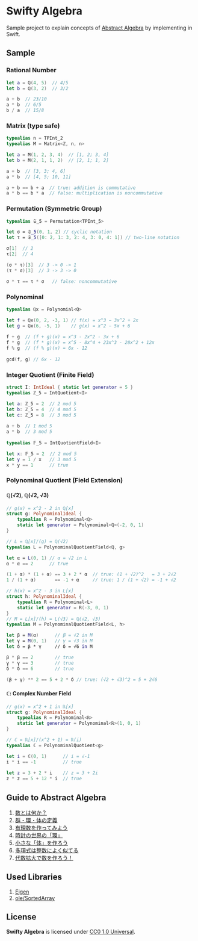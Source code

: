 # Swifty Algebra

Sample project to explain concepts of [Abstract Algebra](https://en.wikipedia.org/wiki/Abstract_algebra) by implementing in Swift.

## Sample

### Rational Number

```swift
let a = ℚ(4, 5)  // 4/5
let b = ℚ(3, 2)  // 3/2

a + b  // 23/10
a * b  // 6/5
b / a  // 15/8
```

### Matrix (type safe)

```swift
typealias n = TPInt_2
typealias M = Matrix<ℤ, n, n>

let a = M(1, 2, 3, 4)  // [1, 2; 3, 4]
let b = M(2, 1, 1, 2)  // [2, 1; 1, 2]

a + b  // [3, 3; 4, 6]
a * b  // [4, 5; 10, 11]

a + b == b + a  // true: addition is commutative
a * b == b * a  // false: multiplication is noncommutative
```

### Permutation (Symmetric Group)

```swift
typealias 𝔖_5 = Permutation<TPInt_5>

let σ = 𝔖_5(0, 1, 2) // cyclic notation
let τ = 𝔖_5([0: 2, 1: 3, 2: 4, 3: 0, 4: 1]) // two-line notation

σ[1]  // 2
τ[2]  // 4

(σ * τ)[3]  // 3 -> 0 -> 1 
(τ * σ)[3]  // 3 -> 3 -> 0

σ * τ == τ * σ   // false: noncommutative
```

### Polynominal

```swift
typealias ℚx = Polynomial<Q>

let f = ℚx(0, 2, -3, 1) // f(x) = x^3 − 3x^2 + 2x
let g = ℚx(6, -5, 1)    // g(x) = x^2 − 5x + 6
    
f + g  // (f + g)(x) = x^3 - 2x^2 - 3x + 6
f * g  // (f * g)(x) = x^5 - 8x^4 + 23x^3 - 28x^2 + 12x
f % g  // (f % g)(x) = 6x - 12
    
gcd(f, g) // 6x - 12
```

### Integer Quotient (Finite Field)

```swift
struct I: IntIdeal { static let generator = 5 }
typealias ℤ_5 = IntQuotient<I>

let a: ℤ_5 = 2  // 2 mod 5
let b: ℤ_5 = 4  // 4 mod 5
let c: ℤ_5 = 8  // 3 mod 5
    
a + b  // 1 mod 5
a * b  // 3 mod 5
    
typealias 𝔽_5 = IntQuotientField<I>

let x: 𝔽_5 = 2  // 2 mod 5
let y = 1 / x   // 3 mod 5
x * y == 1      // true
```

### Polynominal Quotient (Field Extension)

#### ℚ(√2),  ℚ(√2, √3)

```swift
// g(x) = x^2 - 2 in ℚ[x]
struct g: PolynominalIdeal {
    typealias R = Polynominal<ℚ>
    static let generator = Polynominal<ℚ>(-2, 0, 1)
}

// L = ℚ[x]/(g) = ℚ(√2)
typealias L = PolynominalQuotientField<ℚ, g>  

let α = L(0, 1) // α = √2 in L
α * α == 2      // true

(1 + α) * (1 + α) == 3 + 2 * α  // true: (1 + √2)^2   = 3 + 2√2
1 / (1 + α)       == -1 + α     // true: 1 / (1 + √2) = -1 + √2

// h(x) = x^2 - 3 in L[x]
struct h: PolynominalIdeal {
    typealias R = Polynominal<L>
    static let generator = R(-3, 0, 1)
}
// M = L[x]/(h) = L(√3) = ℚ(√2, √3)
typealias M = PolynominalQuotientField<L, h>  

let β = M(α)      // β = √2 in M
let γ = M(0, 1)   // γ = √3 in M
let δ = β * γ     // δ = √6 in M

β * β == 2        // true
γ * γ == 3        // true
δ * δ == 6        // true

(β + γ) ** 2 == 5 + 2 * δ // true: (√2 + √3)^2 = 5 + 2√6
```

#### ℂ: Complex Number Field

```swift
// g(x) = x^2 + 1 in ℝ[x]
struct g: PolynominalIdeal {
    typealias R = Polynominal<ℝ>
    static let generator = Polynominal<ℝ>(1, 0, 1)
}

// ℂ = ℝ[x]/(x^2 + 1) = ℝ(i)
typealias ℂ = PolynominalQuotient<g>  

let i = ℂ(0, 1)      // i = √-1
i * i == -1          // true
 
let z = 3 + 2 * i    // z = 3 + 2i
z * z == 5 + 12 * i  // true
```

## Guide to Abstract Algebra

1. [数とは何か？](http://qiita.com/taketo1024/items/bd356c59dc0559ee9a0b) 
2. [群・環・体の定義](http://qiita.com/taketo1024/items/733e0ecf12da359db729)
3. [有理数を作ってみよう](http://qiita.com/taketo1024/items/222a6a418fb29a0684f8)
4. [時計の世界の「環」](http://qiita.com/taketo1024/items/91fbc70136b0e5706c09)
5. [小さな「体」を作ろう](http://qiita.com/taketo1024/items/f5cd40bf669fa8511f9b)
6. [多項式は整数によく似てる](http://qiita.com/taketo1024/items/83be0ad7d2f2e4f3f44d)
7. [代数拡大で数を作ろう！](http://qiita.com/taketo1024/items/ccf7ece3dfeb98b38946)

## Used Libraries

1. [Eigen](http://eigen.tuxfamily.org/) 
2. [ole/SortedArray](https://github.com/ole/SortedArray)

## License
**Swifty Algebra** is licensed under [CC0 1.0 Universal](LICENSE).
